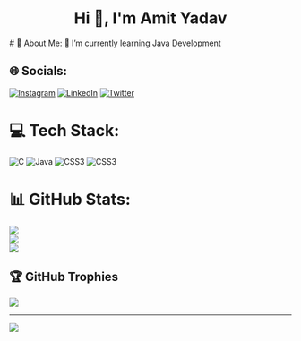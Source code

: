 <h1 align="center">Hi 👋, I'm Amit Yadav</h1> 
# 💫 About Me:
🌱 I’m currently learning Java Development <br>


## 🌐 Socials:
[![Instagram](https://img.shields.io/badge/Instagram-%23E4405F.svg?logo=Instagram&logoColor=white)](https://instagram.com/amit_yadav377) [![LinkedIn](https://img.shields.io/badge/LinkedIn-%230077B5.svg?logo=linkedin&logoColor=white)](https://linkedin.com/in/amit-yadav-79aa72248) [![Twitter](https://img.shields.io/badge/Twitter-%231DA1F2.svg?logo=Twitter&logoColor=white)](https://twitter.com/Amit26674839) 

# 💻 Tech Stack:
![C](https://img.shields.io/badge/c-%2300599C.svg?style=for-the-badge&logo=c&logoColor=white) ![Java](https://img.shields.io/badge/java-%23ED8B00.svg?style=for-the-badge&logo=java&logoColor=white) ![CSS3](https://img.shields.io/badge/css3-%231572B6.svg?style=for-the-badge&logo=css3&logoColor=white) ![CSS3](https://img.shields.io/badge/css3-%231572B6.svg?style=for-the-badge&logo=css3&logoColor=white)
# 📊 GitHub Stats:
![](https://github-readme-stats.vercel.app/api?username=AMITYDV7&theme=default&hide_border=false&include_all_commits=true&count_private=false)<br/>
![](https://github-readme-streak-stats.herokuapp.com/?user=AMITYDV7&theme=default&hide_border=false)<br/>
![](https://github-readme-stats.vercel.app/api/top-langs/?username=AMITYDV7&theme=default&hide_border=false&include_all_commits=true&count_private=false&layout=compact)

## 🏆 GitHub Trophies
![](https://github-profile-trophy.vercel.app/?username=AMITYDV7&theme=radical&no-frame=false&no-bg=false&margin-w=4)

---
[![](https://visitcount.itsvg.in/api?id=AMITYDV7&icon=0&color=0)](https://visitcount.itsvg.in)

<!-- Proudly created with GPRM ( https://gprm.itsvg.in ) -->
